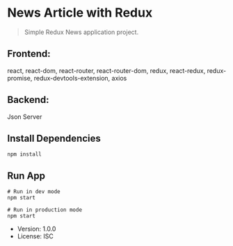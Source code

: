 # News Article with Redux
> Simple Redux News application project.

## Frontend:
react, react-dom, react-router, react-router-dom, redux, react-redux, redux-promise, redux-devtools-extension, axios

## Backend:
Json Server

## Install Dependencies
```
npm install
```

## Run App
```
# Run in dev mode
npm start

# Run in production mode
npm start
```

- Version: 1.0.0
- License: ISC
